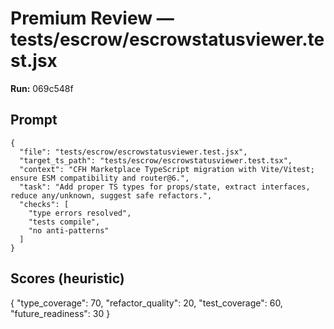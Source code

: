 # Premium Review — tests/escrow/escrowstatusviewer.test.jsx

**Run:** 069c548f

## Prompt

```
{
  "file": "tests/escrow/escrowstatusviewer.test.jsx",
  "target_ts_path": "tests/escrow/escrowstatusviewer.test.tsx",
  "context": "CFH Marketplace TypeScript migration with Vite/Vitest; ensure ESM compatibility and router@6.",
  "task": "Add proper TS types for props/state, extract interfaces, reduce any/unknown, suggest safe refactors.",
  "checks": [
    "type errors resolved",
    "tests compile",
    "no anti-patterns"
  ]
}
```

## Scores (heuristic)

{
  "type_coverage": 70,
  "refactor_quality": 20,
  "test_coverage": 60,
  "future_readiness": 30
}
